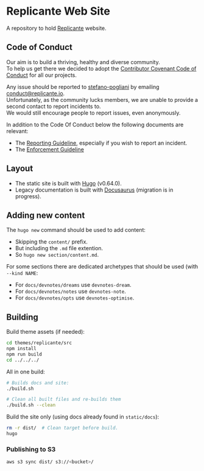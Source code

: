 # Replicante Web Site
A repository to hold [Replicante](https://replicante.io/) website.


## Code of Conduct
Our aim is to build a thriving, healthy and diverse community.  
To help us get there we decided to adopt the [Contributor Covenant Code of Conduct](https://www.contributor-covenant.org/)
for all our projects.

Any issue should be reported to [stefano-pogliani](https://github.com/stefano-pogliani)
by emailing [conduct@replicante.io](mailto:conduct@replicante.io).  
Unfortunately, as the community lucks members, we are unable to provide a second contact to report incidents to.  
We would still encourage people to report issues, even anonymously.

In addition to the Code Of Conduct below the following documents are relevant:

  * The [Reporting Guideline](https://www.replicante.io/conduct/reporting), especially if you wish to report an incident.
  * The [Enforcement Guideline](https://www.replicante.io/conduct/enforcing)


## Layout

  * The static site is built with [Hugo](https://gohugo.io/) (v0.64.0).
  * Legacy documentation is built with [Docusaurus](https://docusaurus.io/) (migration is in progress).


## Adding new content
The `hugo new` command should be used to add content:

  * Skipping the `content/` prefix.
  * But including the `.md` file extention.
  * So `hugo new section/content.md`.

For some sections there are dedicated archetypes that should be used (with `--kind NAME`:

  * For `docs/devnotes/dreams` use `devnotes-dream`.
  * For `docs/devnotes/notes` use `devnotes-note`.
  * For `docs/devnotes/opts` use `devnotes-optimise`.


## Building
Build theme assets (if needed):
```bash
cd themes/replicante/src
npm install
npm run build
cd ../../../
```

All in one build:
```bash
# Builds docs and site:
./build.sh

# Clean all built files and re-builds them
./build.sh --clean
```

Build the site only (using docs already found in `static/docs`):
```bash
rm -r dist/  # Clean target before build.
hugo
```

### Publishing to S3
```bash
aws s3 sync dist/ s3://<bucket>/
```
